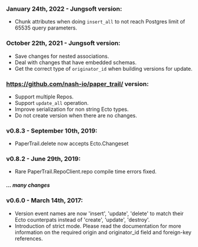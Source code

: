 ### January 24th, 2022 - Jungsoft version:
- Chunk attributes when doing `insert_all` to not reach Postgres limit of 65535 query parameters.

### October 22th, 2021 - Jungsoft version:
- Save changes for nested associations.
- Deal with changes that have embedded schemas.
- Get the correct type of `originator_id` when building versions for update.
### https://github.com/nash-io/paper_trail/ version:
- Support multiple Repos.
- Support `update_all` operation.
- Improve serialization for non string Ecto types.
- Do not create version when there are no changes.
### v0.8.3 - September 10th, 2019:
- PaperTrail.delete now accepts Ecto.Changeset

### v0.8.2 - June 29th, 2019:
- Rare PaperTrail.RepoClient.repo compile time errors fixed.

##### ... many changes

### v0.6.0 - March 14th, 2017:
- Version event names are now 'insert', 'update', 'delete' to match their Ecto counterpats instead of 'create', 'update', 'destroy'.
- Introduction of strict mode. Please read the documentation for more information on the required origin and originator_id field and foreign-key references.
